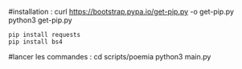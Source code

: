#installation :
curl https://bootstrap.pypa.io/get-pip.py -o get-pip.py
python3 get-pip.py

    pip install requests
    pip install bs4

#lancer les commandes :
cd scripts/poemia
python3 main.py
